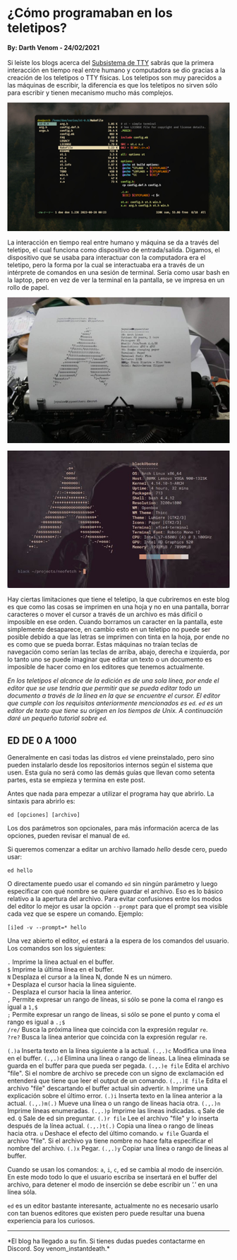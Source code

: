 # ¿Cómo programaban en los teletipos?
<b>By: Darth Venom - 24/02/2021</b>
<br>
<br>
Si leíste los blogs acerca del [Subsistema de TTY](http://aminoapps.com/p/13sczv) sabrás que la primera interacción en tiempo real entre humano y computadora se dio gracias a la creación de los teletipos o TTY físicas. Los teletipos son muy parecidos a las máquinas de escribir, la diferencia es que los teletipos no sirven sólo para escribir y tienen mecanismo mucho más complejos.

![img](media/c78.jpg)

La interacción en tiempo real entre humano y máquina se da a través del teletipo, el cual funciona como dispositivo de entrada/salida. Digamos, el dispositivo que se usaba para interactuar con la computadora era el teletipo, pero la forma por la cual se interactuaba era a través de un intérprete de comandos en una sesión de terminal. Sería como usar bash en la laptop, pero en vez de ver la terminal en la pantalla, se ve impresa en un rollo de papel.

![img](media/c79.jpg)

![img](media/c80.jpg)

Hay ciertas limitaciones que tiene el teletipo, la que cubriremos en este blog es que como las cosas se imprimen en una hoja y no en una pantalla, borrar caracteres o mover el cursor a través de un archivo es más difícil o imposible en ese orden. Cuando borramos un caracter en la pantalla, este simplemente desaparece, en cambio esto en un teletipo no puede ser posible debido a que las letras se imprimen con tinta en la hoja, por ende no es como que se pueda borrar. Estas máquinas no traían teclas de navegación como serían las teclas de arriba, abajo, derecha e izquierda, por lo tanto uno se puede imaginar que editar un texto o un documento es imposible de hacer como en los editores que tenemos actualmente.

*En los teletipos el alcance de la edición es de una sola línea, por ende el editor que se use tendría que permitir que se pueda editar todo un documento a través de la línea en la que se encuentre el cursor. El editor que cumple con los requisitos anteriormente mencionados es `ed`. `ed` es un editor de texto que tiene su origen en los tiempos de Unix. A continuación daré un pequeño tutorial sobre `ed`.*

## ED DE 0 A 1000

Generalmente en casi todas las distros `ed` viene preinstalado, pero sino pueden instalarlo desde los repositorios internos según el sistema que usen. Esta guía no será como las demás guías que llevan como setenta partes, esta se empieza y termina en este post.

Antes que nada para empezar a utilizar el programa hay que abrirlo. La sintaxis para abrirlo es:
```
ed [opciones] [archivo]
```
Los dos parámetros son opcionales, para más información acerca de las opciones, pueden revisar el manual de `ed`.

Si queremos comenzar a editar un archivo llamado *hello* desde cero, puedo usar:
```
ed hello
```
O directamente puedo usar el comando `ed` sin ningún parámetro y luego especificar con qué nombre se quiere guardar el archivo. Eso es lo básico relativo a la apertura del archivo. Para evitar confusiones entre los modos del editor lo mejor es usar la opción `--prompt` para que el prompt sea visible cada vez que se espere un comando. Ejemplo:
```
[i]ed -v --prompt=* hello
```
Una vez abierto el editor, `ed` estará a la espera de los comandos del usuario. Los comandos son los siguientes:

`.` 	Imprime la línea actual en el buffer.<br>
`$` 	Imprime la última línea en el buffer.<br>
`N` 	Desplaza el cursor a la línea N, donde N es un número.<br>
`+`     Desplaza el cursor hacia la línea siguiente.<br>
`-` 	Desplaza el cursor hacia la línea anterior.<br>
`,` 	Permite expresar un rango de líneas, si sólo se pone la coma el rango es igual a `1,$`<br>
`;` 	Permite expresar un rango de líneas, si sólo se pone el punto y coma el rango es igual a `.;$`<br>
`/re/` 	Busca la próxima línea que coincida con la expresión regular `re`.<br>
`?re?` 	Busca la línea anterior que coincida con la expresión regular `re`.

`(.)a` 		    Inserta texto en la línea siguiente a la actual.
`(.,.)c` 		Modifica una línea en el buffer.
`(.,.)d` 		Elimina una línea o rango de líneas. La línea eliminada se guarda en el buffer para que pueda ser pegada.
`(.,.)e file` 	Edita el archivo "file". Si el nombre de archivo se precede con un signo de exclamación ed entenderá que tiene que leer el output de un comando.
`(.,.)E file` 	Edita el archivo "file" descartando el buffer actual sin advertir.
`h` 		    Imprime una explicación sobre el último error.
`(.)i` 		    Inserta texto en la línea anterior a la actual.
`(.,.)m(.)` 	Mueve una línea o un rango de líneas hacia otra.
`(.,.)n` 		Imprime líneas enumeradas.
`(.,.)p` 		Imprime las líneas indicadas.
`q` 		    Sale de ed.
`Q` 		    Sale de ed sin preguntar.
`(.)r file` 	Lee el archivo "file" y lo inserta después de la línea actual.
`(.,.)t(.)` 	Copia una línea o rango de líneas hacia otra.
`u`	            Deshace el efecto del último comando.
`w file` 		Guarda el archivo "file". Si el archivo ya tiene nombre no hace falta especificar el nombre del archivo.
`(.)x` 		    Pegar.
`(.,.)y` 		Copiar una línea o rango de líneas al buffer.

Cuando se usan los comandos: `a`, `i`, `c`, ed se cambia al modo de inserción. En este modo todo lo que el usuario escriba se insertará en el buffer del archivo, para detener el modo de inserción se debe escribir un *'.'* en una línea sóla.

`ed` es un editor bastante interesante, actualmente no es necesario usarlo con tan buenos editores que existen pero puede resultar una buena experiencia para los curiosos.
<br>
<hr>
*El blog ha llegado a su fin. Si tienes dudas puedes contactarme en Discord. Soy venom_instantdeath.*
